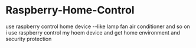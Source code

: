 # Raspberry-Home-Control
use raspberry control home device --like lamp fan air conditioner and so on
i use raspberry control my hoem device and get home environment and security protection


